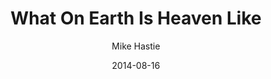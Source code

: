 ---
layout: post
passage: Revelation 21:1-8
title:  What On Earth Is Heaven Like
author:  Mike Hastie
date:  2014-08-16
categories: [Heaven And Hope]
---